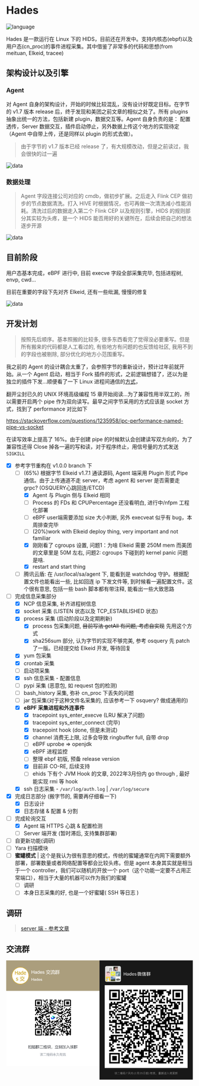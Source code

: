 # Hades

![language](https://shields.io/github/languages/top/chriskalix/HIDS-Linux)

Hades 是一款运行在 Linux 下的 HIDS，目前还在开发中。支持内核态(ebpf)以及用户态(cn_proc)的事件进程采集。其中借鉴了非常多的代码和思想(from meituan, Elkeid, tracee)

## 架构设计以及引擎

### Agent

对 Agent 自身的架构设计，开始的时候比较混乱，没有设计好既定目标。在字节的 v1.7 版本 release 后，终于发现和美团之前文章的相似之处了。所有 plugins 抽象出统一的方法，包括新建 plugin，数据交互等。Agent 自身负责的是：
配置透传，Server 数据交互，插件启动停止，另外数据上传这个地方的实现待定（Agent 中自带上传，还是同样以 plugin 的形式去做）。

> 由于字节的 v1.7 版本已经 release 了，有大规模改动，但是之前读过，我会很快的过一遍

![data](https://github.com/chriskaliX/HIDS-Linux/blob/main/imgs/agentv1.png)

### 数据处理

> Agent 字段连接公司对应的 cmdb，做初步扩展。之后走入 Flink CEP 做初步的节点数据清洗。打入 HIVE 时根据情况，也可再做一次清洗减小性能消耗。清洗过后的数据走入第二个 Flink CEP 以及规则引擎，HIDS 的规则部分其实较为头疼，是一个 HIDS 能否用好的关键所在，后续会把自己的想法逐步开源

![data](https://github.com/chriskaliX/HIDS-Linux/blob/main/imgs/data_analyze.png)

## 目前阶段

用户态基本完成，eBPF 进行中, 目前 execve 字段全部采集完毕, 包括进程树, envp, cwd...

目前在重要的字段下先对齐 Elkeid, 还有一些纰漏, 慢慢的修复

![data](https://github.com/chriskaliX/HIDS-Linux/blob/main/imgs/examples.png)

## 开发计划

> 按照先后顺序。基本照搬的比较多, 很多东西看完了觉得没必要重写。但是所有搬来的代码都是人工看过的, 有些地方有问题的也反馈给社区, 我用不到的字段也被剔除, 部分优化的地方小范围重写。

我之前的 Agent 的设计耦合太重了，会参照字节的重新设计，预计过年前就开始。从一个 Agent 启动，相当于 Fork 插件的形式，之前逻辑想错了，还以为是独立的插件下发...顺便看了一下 Linux 进程间通信的[方式](https://www.linuxprobe.com/linux-process-method.html)，

翻开尘封已久的 UNIX 环境高级编程 15 章开始阅读...为了兼容性用半双工的，所以需要开启两个 pipe 作为双向读写。最早之间字节采用的方式应该是 socket 方式，找到了 performance 对比如下

https://stackoverflow.com/questions/1235958/ipc-performance-named-pipe-vs-socket

在读写效率上提高了 16%。由于创建 pipe 的时候默认会创建读写双方向的，为了兼容性还得 Close 掉各一遍的写和读，对于程序终止，用信号量的方式发送 `SIGKILL`

- [x] 参考字节重构在 v1.0.0 branch 下
  - [ ] (65%) 根据字节 Elkeid v1.7.1 通读源码, Agent 端采用 Plugin 形式 Pipe 通信。由于上传通道不走 server，考虑 agent 和 server 是否需要走 grpc? (OSQUERY心跳回连/ETCD)
    - [x] Agent 与 Plugin 侧与 Elkeid 相同  
    - [ ] Process 的 FDs 和 CPUPercentage 还没看明白, 进行中/nfpm 工程化部署
    - [ ] eBPF user端需要添加 size 大小判断, 另外 execveat 似乎有 bug，本周排查完毕
    - [ ] (20%)work with Elkeid deploy thing, very important and not familiar
    - [x] 刚刚看了 cgroups 设置, 问题1：为啥 Elkeid 需要 250M mem 而美团的文章里是 50M 左右, 问题2: cgroups 下碰到的 kernel panic 问题是啥.
    - [x] restart and start thing
  - [ ] 腾讯云盾: 在 /usr/local/sa/agent 下, 能看到是 watchdog 守护。根据配置文件也能看出一些, 比如回连 ip 下发文件等, 到时候看一遍配置文件。这个很有意思, 包括一些 bash 脚本都有带注释, 能看出一些大致思路
- [ ] 完成信息采集部分
  - [x] NCP 信息采集, 补齐进程树信息
  - [x] socket 采集 (LISTEN 状态以及 TCP_ESTABLISHED 状态)
  - [x] process 采集 (启动阶段以及定期刷新)
    - [x] process 包采集问题, ~~目前写法 getAll 有问题, 考虑自实现~~ 先用这个方式
    - [x] sha256sum 部分, 认为字节的实现不够完美, 参考 osquery 先 patch 了一版。已经提交给 Elkeid 开发, 等待回复
  - [x] yum 包采集
  - [x] crontab 采集
  - [ ] 启动项采集
  - [x] ssh 信息采集 - 配置信息
  - [ ] pypi 采集 (恶意包, 如 request 包的检测)
  - [ ] bash_history 采集, 弥补 cn_proc 下丢失的问题
  - [ ] jar 包采集(对于这种文件名采集的, 应该参考一下 osquery? 做成通用的)
  - [x] **eBPF 采集进程和外连事件**
    - [x] tracepoint sys_enter_execve (LRU 解决了问题)
    - [x] tracepoint sys_enter_connect (完毕)
    - [x] tracepoint hook (done, 但是未测试)
    - [x] channel 消费无上限, 过多会导致 ringbuffer full, 自带 drop
    - [ ] eBPF uprobe => openjdk
    - [x] eBPF 进程监控
    - [ ] 整理 ebpf 初版, 预备 release version
    - [x] 目前非 CO-RE, 后续支持
    - [ ] ehids 下有个 JVM Hook 的文章, 2022年3月份内 go through , 最好能实现 rmi 等 hook
  - [x] ssh 日志采集 - `/var/log/auth.log` | `/var/log/secure`
- [x] 完成日志部分 (搬字节的, 需要再仔细看一下)
  - [x] 日志设计
  - [x] 日志存储 & 配置 & 分割
- [ ] 完成轮询交互
  - [x] Agent 端 HTTPS 心跳 & 配置检测
  - [ ] Server 端开发 (暂时滞后, 支持集群部署)
- [ ] 自更新功能(调研)
- [ ] Yara 扫描模块
- [ ] **蜜罐模式** | 这个是我认为很有意思的模式，传统的蜜罐通常在内网下需要额外部署，部署数量或者网络配置等都会比较头疼。但是 agent 本身其实就是相当于一个 controller，我们可以随机的开放一个 port（这个功能一定要不占用正常端口），相当于大量的机器可以作为我们的蜜罐
  - [ ] 调研
  - [ ] 本身日志采集的好, 也是一个好蜜罐( SSH 等日志 )

## 调研

> [server 端 - 参考文章](https://programmer.group/grpc-service-discovery-amp-load-balancing.html)

## 交流群

<img src="https://github.com/chriskaliX/Hades/blob/main/imgs/feishu.png" width="50%" style="float:left;"/>

<img src="https://github.com/chriskaliX/Hades/blob/main/imgs/WechatIMG112.jpeg" width="50%" style="float:left;"/>
